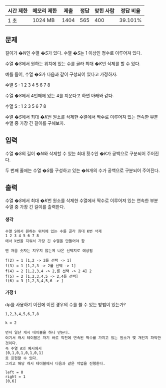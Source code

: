 |시간 제한|메모리 제한|제출|정답|맞힌 사람|정답 비율|
|---|---|---|---|---|---|
|1 초|1024 MB|1404|565|400|39.101%|

## 문제

길이가 �$N$인 수열 �$S$가 있다. 수열 �$S$는 1 이상인 정수로 이루어져 있다.

수열 �$S$에서 원하는 위치에 있는 수를 골라 최대 �$K$번 삭제를 할 수 있다.

예를 들어, 수열 �$S$가 다음과 같이 구성되어 있다고 가정하자.

수열 S : 1 2 3 4 5 6 7 8

수열 �$S$에서 4번째에 있는 4를 지운다고 하면 아래와 같다.

수열 S : 1 2 3 5 6 7 8 

수열 �$S$에서 최대 �$K$번 원소를 삭제한 수열에서 짝수로 이루어져 있는 연속한 부분 수열 중 가장 긴 길이를 구해보자.

## 입력

수열 �$S$의 길이 �$N$와 삭제할 수 있는 최대 횟수인 �$K$가 공백으로 구분되어 주어진다.

두 번째 줄에는 수열 �$S$를 구성하고 있는 �$N$개의 수가 공백으로 구분되어 주어진다.

## 출력

수열 �$S$에서 최대 �$K$번 원소를 삭제한 수열에서 짝수로 이루어져 있는 연속한 부분 수열 중 가장 긴 길이를 출력한다.

#### 생각
```
수열 S에서 원하는 위치에 있는 수를 골라 최대 K번 삭제
1 2 3 4 5 6 7 8
에서 k번을 지워서 가장 긴 수열을 만들어야 함

맨 처음 숫자는 지우지 않는게 나은 선택지로 예상됨

f(2) = 1 [1,2 -> 2를 선택 -> 1]
f(3) = 1 [1,2,3 -> 2를 선택 -> 1]
f(4) = 2 [1,2,3,4 -> 2,를 선택 -> 2 4] 2
f(5) = 2 [1,2,3,4,5 -> 2,4를 선택] 
f(6) = 3 [1,2,3,4,5,6 -> ]
```

#### 가정 1
dp를 사용하기 이전에 이전 경우의 수를 쓸 수 있는 방법이 있는가? 
```
1,2,3,4,5,6,7,8

k = 2

먼저 일단 캐시 테이블을 하나 만든다.
여기서 캐시 테이블은 자기 바로 직전에 연속된 짝수를 가지고 있는 원소가 몇 개인지 파악한 것이다.
즉 수열 A의 예시에서
[0,1,0,1,0,1,0,1]
로 표현할 수 있다.
그리고 해당 캐시 테이블에서 다음과 같은 작업을 진행한다.

left = 0
right = 1
[0,6]


```
